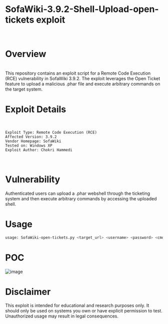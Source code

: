 # SofaWiki-3.9.2-Shell-Upload-open-tickets exploit
<br>

# Overview
<br>
This repository contains an exploit script for a Remote Code Execution (RCE) vulnerability in SofaWiki 3.9.2. The exploit leverages the Open Ticket feature to upload a malicious .phar file and execute arbitrary commands on the target system.



# Exploit Details
<br>

    Exploit Type: Remote Code Execution (RCE)
    Affected Version: 3.9.2
    Vendor Homepage: SofaWiki
    Tested on: Windows XP
    Exploit Author: Chokri Hammedi


    
<br>

# Vulnerability

Authenticated users can upload a .phar webshell through the ticketing system and then execute arbitrary commands by accessing the uploaded shell.


# Usage

```bash
usage: SofaWiki-open-tickets.py <target_url> <username> <password> <cmd> 

```


# POC 

![image](https://github.com/user-attachments/assets/bcace398-023c-4a8c-a8e4-bd1f8651077d)


# Disclaimer

This exploit is intended for educational and research purposes only. It should only be used on systems you own or have explicit permission to test. Unauthorized usage may result in legal consequences.

